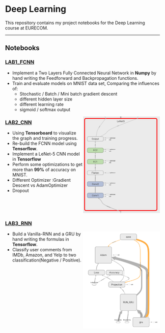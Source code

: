 # Deep Learning
This repository contains my project notebooks for the Deep Learning course at EURECOM.

***

## Notebooks
### [LAB1_FCNN](https://github.com/JZ-LIANG/Deep-Learning/blob/master/LAB1_FCNN/LAB1_FCNN.ipynb)
* Implement a Two Layers Fully Connected Neural Network in **Numpy** by hand writing the Feedforward and Backpropagation functions.  
* Train and evaluate models on MNIST data set, Comparing the influences of:
	 * Stochastic / Batch / Mini batch gradient descent
	 * different hidden layer size
	 * different learning rate
	 * sigmoid / softmax output


<img align="right" src="https://github.com/JZ-LIANG/Deep-Learning/blob/master/LAB2_CNN/images/LeNet.png" width="250">

### [LAB2_CNN](https://github.com/JZ-LIANG/Deep-Learning/blob/master/LAB2_CNN/LAB2_CNN.ipynb)



* Using **Tensorboard** to visualize the graph and training progress.
* Re-build the FCNN model using **Tensorflow**.
* Implement a LeNet-5 CNN model in **Tensorflow**
* Perform some optimizations to get more than **99%** of accuracy on MNIST.
 * Different Optimizer :Gradient Descent vs AdamOptimizer
 * Dropout

<br><br><br>



### [LAB3_RNN](https://github.com/JZ-LIANG/Deep-Learning/blob/master/LAB3_RNN/LAB3_RNN.ipynb)

<img align="right" src="https://github.com/JZ-LIANG/Deep-Learning/blob/master/LAB3_RNN/images/GRU.png" width="250">

* Build a Vanilla-RNN and a GRU by hand writing the formulas in **Tensorflow**.
* Classify user comments  from IMDb, Amazon, and Yelp to two classification(Negative / Positive).
